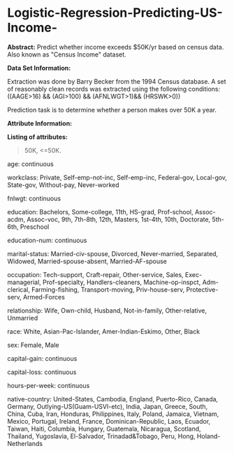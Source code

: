 # Logistic-Regression-Predicting-US-Income-

**Abstract:** Predict whether income exceeds $50K/yr based on census data. Also known as "Census Income" dataset.

**Data Set Information:**

Extraction was done by Barry Becker from the 1994 Census database. A set of reasonably clean records was extracted using the following conditions: ((AAGE>16) && (AGI>100) && (AFNLWGT>1)&& (HRSWK>0))

Prediction task is to determine whether a person makes over 50K a year.

**Attribute Information:**

**Listing of attributes:**

>50K, <=50K.

age: continuous

workclass: Private, Self-emp-not-inc, Self-emp-inc, Federal-gov, Local-gov, State-gov, Without-pay, Never-worked

fnlwgt: continuous

education: Bachelors, Some-college, 11th, HS-grad, Prof-school, Assoc-acdm, Assoc-voc, 9th, 7th-8th, 12th, Masters, 1st-4th, 10th, Doctorate, 5th-6th, Preschool

education-num: continuous

marital-status: Married-civ-spouse, Divorced, Never-married, Separated, Widowed, Married-spouse-absent, Married-AF-spouse

occupation: Tech-support, Craft-repair, Other-service, Sales, Exec-managerial, Prof-specialty, Handlers-cleaners, Machine-op-inspct, Adm-clerical, Farming-fishing, Transport-moving, Priv-house-serv, Protective-serv, Armed-Forces

relationship: Wife, Own-child, Husband, Not-in-family, Other-relative, Unmarried

race: White, Asian-Pac-Islander, Amer-Indian-Eskimo, Other, Black

sex: Female, Male

capital-gain: continuous

capital-loss: continuous

hours-per-week: continuous

native-country: United-States, Cambodia, England, Puerto-Rico, Canada, Germany, Outlying-US(Guam-USVI-etc), India, Japan, Greece, South, China, Cuba, Iran, Honduras, Philippines, Italy, Poland, Jamaica, Vietnam, Mexico, Portugal, Ireland, France, Dominican-Republic, Laos, Ecuador, Taiwan, Haiti, Columbia, Hungary, Guatemala, Nicaragua, Scotland, Thailand, Yugoslavia, El-Salvador, Trinadad&Tobago, Peru, Hong, Holand-Netherlands


